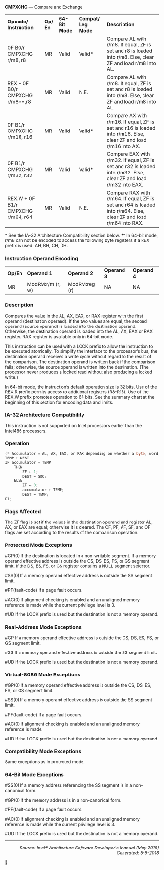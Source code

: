 <b>CMPXCHG</b> — Compare and Exchange
<table>
	<tr>
		<td><b>Opcode/ Instruction</b></td>
		<td><b>Op/ En</b></td>
		<td><b>64-Bit Mode</b></td>
		<td><b>Compat/ Leg Mode</b></td>
		<td><b>Description</b></td>
	</tr>
	<tr>
		<td>0F B0/r CMPXCHG r/m8, r8</td>
		<td>MR</td>
		<td>Valid</td>
		<td>Valid*</td>
		<td>Compare AL with r/m8. If equal, ZF is set and r8 is loaded into r/m8. Else, clear ZF and load r/m8 into AL.</td>
	</tr>
	<tr>
		<td>REX + 0F B0/r CMPXCHG r/m8**,r8</td>
		<td>MR</td>
		<td>Valid</td>
		<td>N.E.</td>
		<td>Compare AL with r/m8. If equal, ZF is set and r8 is loaded into r/m8. Else, clear ZF and load r/m8 into AL.</td>
	</tr>
	<tr>
		<td>0F B1/r CMPXCHG r/m16, r16</td>
		<td>MR</td>
		<td>Valid</td>
		<td>Valid*</td>
		<td>Compare AX with r/m16. If equal, ZF is set and r16 is loaded into r/m16. Else, clear ZF and load r/m16 into AX.</td>
	</tr>
	<tr>
		<td>0F B1/r CMPXCHG r/m32, r32</td>
		<td>MR</td>
		<td>Valid</td>
		<td>Valid*</td>
		<td>Compare EAX with r/m32. If equal, ZF is set and r32 is loaded into r/m32. Else, clear ZF and load r/m32 into EAX.</td>
	</tr>
	<tr>
		<td>REX.W + 0F B1/r CMPXCHG r/m64, r64</td>
		<td>MR</td>
		<td>Valid</td>
		<td>N.E.</td>
		<td>Compare RAX with r/m64. If equal, ZF is set and r64 is loaded into r/m64. Else, clear ZF and load r/m64 into RAX.</td>
	</tr>
</table>

\* See the IA-32 Architecture Compatibility section below.
\*\* In 64-bit mode, r/m8 can not be encoded to access the following byte registers if a REX prefix is used: AH, BH, CH, DH.

### Instruction Operand Encoding
<table>
	<tr>
		<td><b>Op/En</b></td>
		<td><b>Operand 1</b></td>
		<td><b>Operand 2</b></td>
		<td><b>Operand 3</b></td>
		<td><b>Operand 4</b></td>
	</tr>
	<tr>
		<td>MR</td>
		<td>ModRM:r/m (r, w)</td>
		<td>ModRM:reg (r)</td>
		<td>NA</td>
		<td>NA</td>
	</tr>
</table>


### Description
Compares the value in the AL, AX, EAX, or RAX register with the first operand (destination operand). If the two
values are equal, the second operand (source operand) is loaded into the destination operand. Otherwise, the
destination operand is loaded into the AL, AX, EAX or RAX register. RAX register is available only in 64-bit mode.

This instruction can be used with a LOCK prefix to allow the instruction to be executed atomically. To simplify the
interface to the processor’s bus, the destination operand receives a write cycle without regard to the result of the
comparison. The destination operand is written back if the comparison fails; otherwise, the source operand is
written into the destination. (The processor never produces a locked read without also producing a locked write.)

In 64-bit mode, the instruction’s default operation size is 32 bits. Use of the REX.R prefix permits access to additional
 registers (R8-R15). Use of the REX.W prefix promotes operation to 64 bits. See the summary chart at the
beginning of this section for encoding data and limits.

### IA-32 Architecture Compatibility

This instruction is not supported on Intel processors earlier than the Intel486 processors.

### Operation

```java
(* Accumulator = AL, AX, EAX, or RAX depending on whether a byte, word, doubleword, or quadword comparison is being performed *)
TEMP ← DEST
IF accumulator = TEMP
    THEN
        ZF ← 1;
        DEST ← SRC;
    ELSE
        ZF ← 0;
        accumulator ← TEMP;
        DEST ← TEMP;
FI;
```
### Flags Affected
The ZF flag is set if the values in the destination operand and register AL, AX, or EAX are equal; otherwise it is
cleared. The CF, PF, AF, SF, and OF flags are set according to the results of the comparison operation.

### Protected Mode Exceptions

<p>#GP(0)
If the destination is located in a non-writable segment.
If a memory operand effective address is outside the CS, DS, ES, FS, or GS segment limit.
If the DS, ES, FS, or GS register contains a NULL segment selector.
<p>#SS(0)
If a memory operand effective address is outside the SS segment limit.
<p>#PF(fault-code)
If a page fault occurs.
<p>#AC(0)
If alignment checking is enabled and an unaligned memory reference is made while the
current privilege level is 3.
<p>#UD
If the LOCK prefix is used but the destination is not a memory operand.

### Real-Address Mode Exceptions

<p>#GP
If a memory operand effective address is outside the CS, DS, ES, FS, or GS segment limit.
<p>#SS
If a memory operand effective address is outside the SS segment limit.
<p>#UD
If the LOCK prefix is used but the destination is not a memory operand.

### Virtual-8086 Mode Exceptions

<p>#GP(0)
If a memory operand effective address is outside the CS, DS, ES, FS, or GS segment limit.
<p>#SS(0)
If a memory operand effective address is outside the SS segment limit.
<p>#PF(fault-code)
If a page fault occurs.
<p>#AC(0)
If alignment checking is enabled and an unaligned memory reference is made.
<p>#UD
If the LOCK prefix is used but the destination is not a memory operand.

### Compatibility Mode Exceptions

Same exceptions as in protected mode.

### 64-Bit Mode Exceptions

<p>#SS(0)
If a memory address referencing the SS segment is in a non-canonical form.
<p>#GP(0)
If the memory address is in a non-canonical form.
<p>#PF(fault-code)
If a page fault occurs.
<p>#AC(0)
If alignment checking is enabled and an unaligned memory reference is made while the
current privilege level is 3.
<p>#UD
If the LOCK prefix is used but the destination is not a memory operand.

 --- 
<p align="right"><i>Source: Intel® Architecture Software Developer's Manual (May 2018)<br>Generated: 5-6-2018</i></p>
